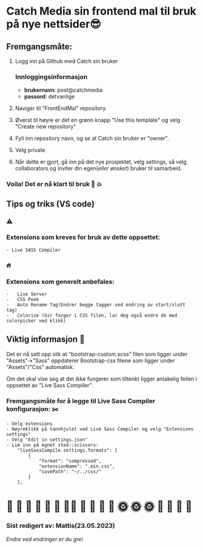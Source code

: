 # Catch Media sin frontend mal til bruk på nye nettsider:sunglasses:

## Fremgangsmåte:

1. Logg inn på Github med Catch sin bruker
    ### Innloggingsinformasjon
    - **brukernavn**: post@catchmedia
    - **passord**:    detvanlige
    
2. Naviger til "FrontEndMal" repository.
3. Øverst til høyre er det en grønn knapp "Use this template" og velg "Create new repository"
4. Fyll inn repository navn, og se at Catch sin bruker er "owner".
5. Velg private
6. Når dette er gjort, gå inn på det nye prosjektet, velg settings, så velg collaborators og inviter din egen(_eller ønsket_) bruker til samarbeid.

### Voila! Det er nå klart til bruk :tada: :boom:

## Tips og triks (VS code)
### :warning:
### Extensions som kreves for bruk av dette oppsettet:
    - Live SASS Compiler 
### :fire:    
### Extensions som generelt anbefales:
    -   Live Server
    -   CSS Peek
    -   Auto Rename Tag(Endrer begge tagger ved endring av start/slutt tag)
    -   Colorize (Gir farger i CSS filen, lar deg også endre de med colorpicker ved klikk)

## Viktig informasjon :information_desk_person:

Det er nå satt opp slik at "bootstrap-custom.scss" filen som ligger under "Assets"->"Sass" oppdaterer Bootstrap-css filene som ligger under "Assets"/"Css" automatisk.

Om det skal vise seg at det ikke fungerer som tiltenkt ligger antakelig feilen i oppsettet av "Live Sass Compiler". 

### Fremgangsmåte for å legge til Live Sass Compiler konfigurasjon: :scissors:
    - Velg extensions
    - Høyreklikk på tannhjulet ved Live Sass Compiler og velg "Extensions settings"
    - Velg "Edit in settings.json"
    - Lim inn på egnet sted::scissors:
        "liveSassCompile.settings.formats": [
            {
                "format": "compressed",
                "extensionName": ".min.css",
                "savePath": "~/../css/"
            }
        ],
        
# :clap: :clap: :clap: :clap: :sparkling_heart: :sparkling_heart: :sparkling_heart::sparkling_heart: :triumph: :triumph: :triumph: :triumph: :sun_with_face: :sun_with_face: :sun_with_face: :confetti_ball:  :confetti_ball:  :confetti_ball:  :confetti_ball:

### Sist redigert av: Mattis(23.05.2023) 
_Endre ved endringer er du grei_

